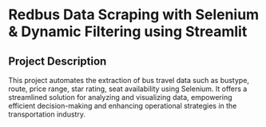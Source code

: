 # Redbus Data Scraping with Selenium & Dynamic Filtering using Streamlit
## Project Description
This project automates the extraction of bus travel data such as  bustype, route, price range, star rating, seat availability using Selenium. It offers a streamlined solution for analyzing and visualizing data, empowering efficient decision-making and enhancing operational strategies in the transportation industry.
